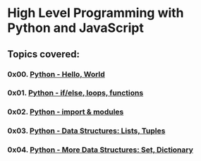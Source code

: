 # High Level Programming with Python and JavaScript

## Topics covered:
### 0x00. [Python - Hello, World](https://github.com/GideonBature/alx-higher_level_programming/tree/main/0x00-python-hello_world)
### 0x01. [Python - if/else, loops, functions](https://github.com/GideonBature/alx-higher_level_programming/tree/main/0x01-python-if_else_loops_functions)
### 0x02. [Python - import & modules](https://github.com/GideonBature/alx-higher_level_programming/tree/main/0x02-python-import_modules)
### 0x03. [Python - Data Structures: Lists, Tuples](https://github.com/GideonBature/alx-higher_level_programming/tree/main/0x03-python-data_structures)
### 0x04. [Python - More Data Structures: Set, Dictionary](https://github.com/GideonBature/alx-higher_level_programming/tree/main/0x03-python-data_structures)

